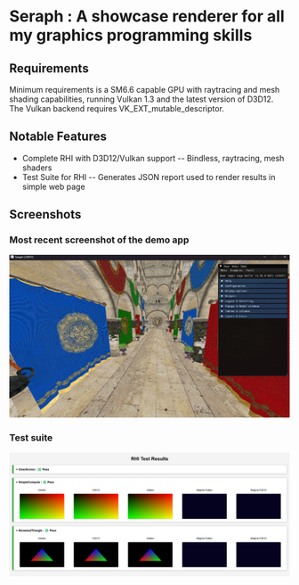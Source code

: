 # Seraph : A showcase renderer for all my graphics programming skills

## Requirements

Minimum requirements is a SM6.6 capable GPU with raytracing and mesh shading capabilities, running Vulkan 1.3 and the latest version of D3D12.
The Vulkan backend requires VK_EXT_mutable_descriptor.

## Notable Features

- Complete RHI with D3D12/Vulkan support -- Bindless, raytracing, mesh shaders
- Test Suite for RHI -- Generates JSON report used to render results in simple web page

## Screenshots

### Most recent screenshot of the demo app
![](.github/recent.png)

### Test suite
![](.github/tests.png)
